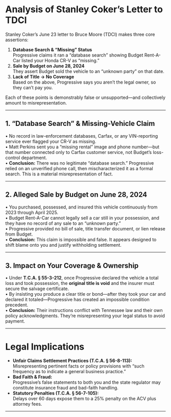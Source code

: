 # Analysis of Stanley Coker’s Letter to TDCI

Stanley Coker’s June 23 letter to Bruce Moore (TDCI) makes three core assertions:

1. **Database Search & “Missing” Status**  
   Progressive claims it ran a “database search” showing Budget Rent-A-Car listed your Honda CR-V as “missing.”  
2. **Sale by Budget on June 28, 2024**  
   They assert Budget sold the vehicle to an “unknown party” on that date.  
3. **Lack of Title → No Coverage**  
   Based on the above, Progressive says you aren’t the legal owner, so they can’t pay you.

Each of these points is demonstrably false or unsupported—and collectively amount to misrepresentation.

---

## 1. “Database Search” & Missing-Vehicle Claim

• No record in law-enforcement databases, Carfax, or any VIN-reporting service ever flagged your CR-V as missing.  
• Matt Perkins sent you a “missing rental” image and phone number—but that number connected only to Carfax customer service, not Budget’s loss-control department.  
• **Conclusion:** There was no legitimate “database search.” Progressive relied on an unverified phone call, then mischaracterized it as a formal search. This is a material misrepresentation of fact.

---

## 2. Alleged Sale by Budget on June 28, 2024

• You purchased, possessed, and insured this vehicle continuously from 2023 through April 2025.  
• Budget Rent-A-Car cannot legally sell a car still in your possession, and they have no record of any sale to an “unknown party.”  
• Progressive provided no bill of sale, title transfer document, or lien release from Budget.  
• **Conclusion:** This claim is impossible and false. It appears designed to shift blame onto you and justify withholding settlement.

---

## 3. Impact on Your Coverage & Ownership

• Under **T.C.A. § 55-3-212**, once Progressive declared the vehicle a total loss and took possession, the **original title is void** and the insurer must secure the salvage certificate.  
• By insisting you produce a clear title or bond—after they took your car and declared it totaled—Progressive has created an impossible condition precedent.  
• **Conclusion:** Their instructions conflict with Tennessee law and their own policy acknowledgments. They’re misrepresenting your legal status to avoid payment.

---

# Legal Implications

- **Unfair Claims Settlement Practices (T.C.A. § 56-8-113):**  
  Misrepresenting pertinent facts or policy provisions with “such frequency as to indicate a general business practice.”  
- **Bad Faith & Fraud:**  
  Progressive’s false statements to both you and the state regulator may constitute insurance fraud and bad-faith handling.  
- **Statutory Penalties (T.C.A. § 56-7-105):**  
  Delays over 60 days expose them to a 25% penalty on the ACV plus attorney fees.

---
